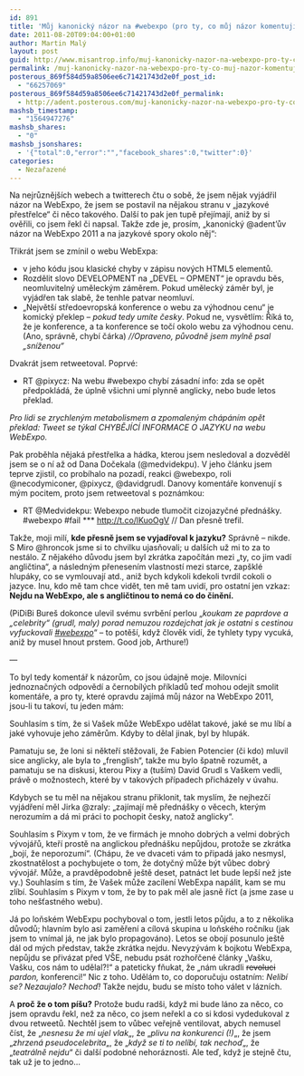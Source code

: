 ```yaml
---
id: 891
title: 'Můj kanonický názor na #webexpo (pro ty, co můj názor komentují, aniž bych ho řekl)'
date: 2011-08-20T09:04:00+01:00
author: Martin Malý
layout: post
guid: http://www.misantrop.info/muj-kanonicky-nazor-na-webexpo-pro-ty-co-muj-nazor-komentuji-aniz-bych-ho-rekl/
permalink: /muj-kanonicky-nazor-na-webexpo-pro-ty-co-muj-nazor-komentuji-aniz-bych-ho-rekl/
posterous_869f584d59a8506ee6c71421743d2e0f_post_id:
  - "66257069"
posterous_869f584d59a8506ee6c71421743d2e0f_permalink:
  - http://adent.posterous.com/muj-kanonicky-nazor-na-webexpo-pro-ty-co-muj
mashsb_timestamp:
  - "1564947276"
mashsb_shares:
  - "0"
mashsb_jsonshares:
  - '{"total":0,"error":"","facebook_shares":0,"twitter":0}'
categories:
  - Nezařazené
---
```

Na nejrůznějších webech a twitterech čtu o sobě, že jsem nějak vyjádřil názor na WebExpo, že jsem se postavil na nějakou stranu v &#8222;jazykové přestřelce&#8220; či něco takového. Další to pak jen tupě přejímají, aniž by si ověřili, co jsem řekl či napsal. Takže zde je, prosím, &#8222;kanonický @adent&#8217;ův názor na WebExpo 2011 a na jazykové spory okolo něj&#8220;:

Třikrát jsem se zmínil o webu WebExpa:

  * v jeho kódu jsou klasické chyby v zápisu nových HTML5 elementů.
  * Rozdělit slovo DEVELOPMENT na &#8222;DEVEL &#8211; OPMENT&#8220; je opravdu běs, neomluvitelný uměleckým záměrem. Pokud umělecký záměr byl, je vyjádřen tak slabě, že tenhle patvar neomluví.
  * &#8222;Největší středoevropská konference o webu za výhodnou cenu&#8220; je komický překlep &#8211; _pokud tedy umíte česky_. Pokud ne, vysvětlím: Říká to, že je konference, a ta konference se točí okolo webu za výhodnou cenu. (Ano, správně, chybí čárka) _//Opraveno, původně jsem mylně psal &#8222;sníženou&#8220;_

Dvakrát jsem retweetoval. Poprvé:

  * RT @pixycz: Na webu #webexpo chybí zásadní info: zda se opět předpokládá, že úplně všichni umí plynně anglicky, nebo bude letos překlad.

_Pro lidi se zrychleným metabolismem a zpomaleným chápáním opět překlad: Tweet se týkal CHYBĚJÍCÍ INFORMACE O JAZYKU na webu WebExpo._ 

Pak proběhla nějaká přestřelka a hádka, kterou jsem nesledoval a dozvěděl jsem se o ní až od Dana Dočekala (@medvidekpu). V jeho článku jsem teprve zjistil, co probíhalo na pozadí, reakci @webexpo, roli @necodymiconer, @pixycz, @davidgrudl. Danovy komentáře konvenují s mým pocitem, proto jsem retweetoval s poznámkou:

  * RT @Medvidekpu: Webexpo nebude tlumočit cizojazyčné přednášky.  #webexpo #fail \*** <http://t.co/lKuoOgV> // Dan přesně trefil.

Takže, moji milí, **kde přesně jsem se vyjadřoval k jazyku?** Správně &#8211; nikde. S Miro @hroncok jsme si to chvilku ujasňovali; u dalších už mi to za to nestálo. Z nějakého důvodu jsem byl zkrátka započítán mezi &#8222;ty, co jim vadí angličtina&#8220;, a následným přenesením vlastností mezi starce, zapšklé hlupáky, co se vymlouvají atd., aniž bych kdykoli kdekoli tvrdil cokoli o jazyce. Inu, kdo mě tam chce vidět, ten mě tam uvidí, pro ostatní jen vzkaz: **Nejdu na WebExpo, ale s angličtinou to nemá co do činění.**

(PiDiBi Bureš dokonce ulevil svému svrbění perlou &#8222;<span class="tweet_text"><em>koukam ze paprdove a &#8222;celebrity&#8220; (grudl, maly) porad nemuzou rozdejchat jak je ostatni s cestinou vyfuckovali <a href="http://search.twitter.com/search?q=&tag=webexpo&lang=all&from=webexpo">#webexpo</a></em>&#8220; &#8211; to potěší, když člověk vidí, že tyhlety typy vycuká, aniž by musel hnout prstem. Good job, Arthure!)<br /></span>

&#8212;

To byl tedy komentář k názorům, co jsou údajně moje. Milovníci jednoznačných odpovědí a černobílých příkladů teď mohou odejít smolit komentáře, a pro ty, které opravdu zajímá můj názor na WebExpo 2011, jsou-li tu takoví, tu jeden mám:

Souhlasím s tím, že si Vašek může WebExpo udělat takové, jaké se mu líbí a jaké vyhovuje jeho záměrům. Kdyby to dělal jinak, byl by hlupák.

Pamatuju se, že loni si někteří stěžovali, že Fabien Potencier (či kdo) mluvil sice anglicky, ale byla to &#8222;frenglish&#8220;, takže mu bylo špatně rozumět, a pamatuju se na diskusi, kterou Pixy a (tuším) David Grudl s Vaškem vedli, právě o možnostech, které by v takových případech přicházely v úvahu.

Kdybych se tu měl na nějakou stranu přiklonit, tak myslím, že nejhezčí vyjádření měl Jirka @zraly: &#8222;zajímají mě přednášky o věcech, kterým nerozumím a dá mi práci to pochopit česky, natož anglicky&#8220;.

Souhlasím s Pixym v tom, že ve firmách je mnoho dobrých a velmi dobrých vývojářů, kteří prostě na anglickou přednášku nepůjdou, protože se zkrátka &#8222;bojí, že neporozumí&#8220;. (Chápu, že ve dvaceti vám to připadá jako nesmysl, zkostnatělost a pochybujete o tom, že dotyčný může být vůbec dobrý vývojář. Může, a pravděpodobně ještě deset, patnáct let bude lepší než jste vy.) Souhlasím s tím, že Vašek může zacílení WebExpa napálit, kam se mu zlíbí. Souhlasím s Pixym v tom, že by to pak měl ale jasně říct (a jsme zase u toho nešťastného webu).

Já po loňském WebExpu pochyboval o tom, jestli letos půjdu, a to z několika důvodů; hlavním bylo asi zaměření a cílová skupina u loňského ročníku (jak jsem to vnímal já, ne jak bylo propagováno). Letos se obojí posunulo ještě dál od mých představ, takže zkrátka nejdu. Nevyzývám k bojkotu WebExpa, nepůjdu se přivázat před VŠE, nebudu psát rozhořčené články &#8222;Vašku, Vašku, cos nám to udělal?!&#8220; a pateticky fňukat, že &#8222;nám ukradli <span style="text-decoration: line-through">revoluci</span> _pardon,_ konferenci!&#8220; Nic z toho. Udělám to, co doporučuju ostatním: _Nelíbí se? Nezaujalo? Nechoď!_ Takže nejdu, budu se místo toho válet v lázních.

A **proč že o tom píšu?** Protože budu radši, když mi bude láno za něco, co jsem opravdu řekl, než za něco, co jsem neřekl a co si kdosi vydedukoval z dvou retweetů. Nechtěl jsem to vůbec veřejně ventilovat, abych nemusel číst, že &#8222;_nesnesu že mi ujel vlak_&#8222;, že &#8222;_plivu na konkurenci (!)_&#8222;, že jsem &#8222;_zhrzená pseudocelebrita_&#8222;, že &#8222;_když se ti to nelíbí, tak nechoď_&#8222;, že &#8222;_teatrálně nejdu_&#8220; či další podobné nehoráznosti. Ale teď, když je stejně čtu, tak už je to jedno&#8230;